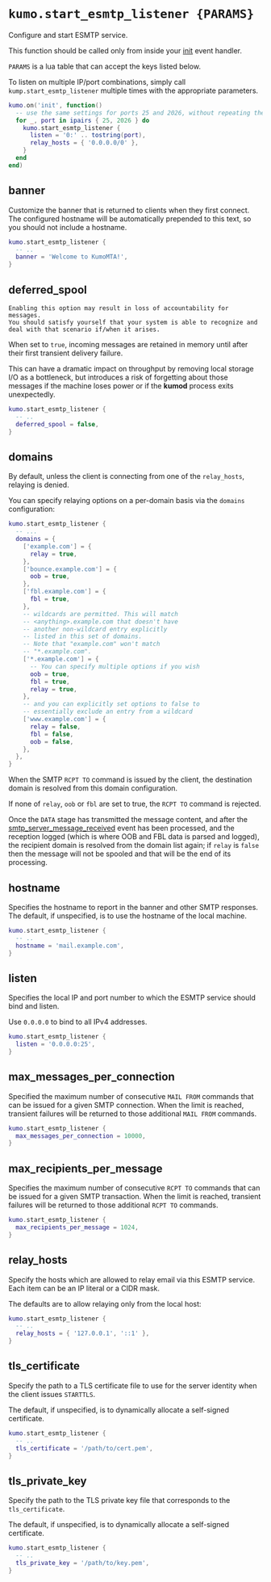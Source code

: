 # `kumo.start_esmtp_listener {PARAMS}`

Configure and start ESMTP service.

This function should be called only from inside your [init](../events/init.md)
event handler.

`PARAMS` is a lua table that can accept the keys listed below.

To listen on multiple IP/port combinations, simply call
`kump.start_esmtp_listener` multiple times with the appropriate parameters.

```lua
kumo.on('init', function()
  -- use the same settings for ports 25 and 2026, without repeating them all
  for _, port in ipairs { 25, 2026 } do
    kumo.start_esmtp_listener {
      listen = '0:' .. tostring(port),
      relay_hosts = { '0.0.0.0/0' },
    }
  end
end)
```

## banner

Customize the banner that is returned to clients when they first connect.
The configured hostname will be automatically prepended to this text, so
you should not include a hostname.

```lua
kumo.start_esmtp_listener {
  -- ..
  banner = 'Welcome to KumoMTA!',
}
```

## deferred_spool

```admonish danger
Enabling this option may result in loss of accountability for messages.
You should satisfy yourself that your system is able to recognize and
deal with that scenario if/when it arises.
```

When set to `true`, incoming messages are retained in memory until after
their first transient delivery failure.

This can have a dramatic impact on throughput by removing local storage I/O as
a bottleneck, but introduces a risk of forgetting about those messages if the
machine loses power or if the **kumod** process exits unexpectedly.

```lua
kumo.start_esmtp_listener {
  -- ..
  deferred_spool = false,
}
```

## domains

By default, unless the client is connecting from one of the `relay_hosts`,
relaying is denied.

You can specify relaying options on a per-domain basis via the `domains`
configuration:

```lua
kumo.start_esmtp_listener {
  -- ...
  domains = {
    ['example.com'] = {
      relay = true,
    },
    ['bounce.example.com'] = {
      oob = true,
    },
    ['fbl.example.com'] = {
      fbl = true,
    },
    -- wildcards are permitted. This will match
    -- <anything>.example.com that doesn't have
    -- another non-wildcard entry explicitly
    -- listed in this set of domains.
    -- Note that "example.com" won't match
    -- "*.example.com".
    ['*.example.com'] = {
      -- You can specify multiple options if you wish
      oob = true,
      fbl = true,
      relay = true,
    },
    -- and you can explicitly set options to false to
    -- essentially exclude an entry from a wildcard
    ['www.example.com'] = {
      relay = false,
      fbl = false,
      oob = false,
    },
  },
}
```

When the SMTP `RCPT TO` command is issued by the client, the destination
domain is resolved from this domain configuration.

If none of `relay`, `oob` or `fbl` are set to true, the `RCPT TO` command
is rejected.

Once the `DATA` stage has transmitted the message content, and after the
[smtp_server_message_received](../events/smtp_server_message_received.md) event
has been processed, and the reception logged (which is where OOB and FBL data
is parsed and logged), the recipient domain is resolved from the domain list
again; if `relay` is `false` then the message will not be spooled and that will
be the end of its processing.

## hostname

Specifies the hostname to report in the banner and other SMTP responses.
The default, if unspecified, is to use the hostname of the local machine.

```lua
kumo.start_esmtp_listener {
  -- ..
  hostname = 'mail.example.com',
}
```


## listen

Specifies the local IP and port number to which the ESMTP service
should bind and listen.

Use `0.0.0.0` to bind to all IPv4 addresses.

```lua
kumo.start_esmtp_listener {
  listen = '0.0.0.0:25',
}
```

## max_messages_per_connection

Specified the maximum number of consecutive `MAIL FROM` commands that can be
issued for a given SMTP connection.  When the limit is reached, transient
failures will be returned to those additional `MAIL FROM` commands.

```lua
kumo.start_esmtp_listener {
  max_messages_per_connection = 10000,
}
```

## max_recipients_per_message

Specifies the maximum number of consecutive `RCPT TO` commands that can be
issued for a given SMTP transaction.  When the limit is reached, transient
failures will be returned to those additional `RCPT TO` commands.

```lua
kumo.start_esmtp_listener {
  max_recipients_per_message = 1024,
}
```

## relay_hosts

Specify the hosts which are allowed to relay email via this ESMTP service.
Each item can be an IP literal or a CIDR mask.

The defaults are to allow relaying only from the local host:

```lua
kumo.start_esmtp_listener {
  -- ..
  relay_hosts = { '127.0.0.1', '::1' },
}
```

## tls_certificate

Specify the path to a TLS certificate file to use for the server identity when
the client issues `STARTTLS`.

The default, if unspecified, is to dynamically allocate a self-signed certificate.

```lua
kumo.start_esmtp_listener {
  -- ..
  tls_certificate = '/path/to/cert.pem',
}
```

## tls_private_key

Specify the path to the TLS private key file that corresponds to the `tls_certificate`.

The default, if unspecified, is to dynamically allocate a self-signed certificate.

```lua
kumo.start_esmtp_listener {
  -- ..
  tls_private_key = '/path/to/key.pem',
}
```


